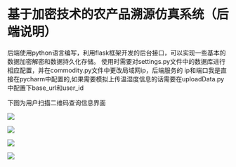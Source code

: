 # 基于加密技术的农产品溯源仿真系统（后端说明）



后端使用python语言编写，利用flask框架开发的后台接口，可以实现一些基本的数据加密解密和数据持久化存储。
使用时需要对settings.py文件中的数据库进行相应配置，并在commodity.py文件中更改局域网ip，后端服务的
ip和端口我是直接在pycharm中配置的,如果需要模拟上传温湿度信息的话需要在uploadData.py中配置下base_url和user_id

下图为用户扫描二维码查询信息界面

![](https://gitee.com/carolin-violet/trace_system/raw/backend/markdown_imgs/1.png)

![](https://gitee.com/carolin-violet/trace_system/raw/backend/markdown_imgs/2.png)

![](https://gitee.com/carolin-violet/trace_system/raw/backend/markdown_imgs/3.png)

![](https://gitee.com/carolin-violet/trace_system/raw/backend/markdown_imgs/4.png)